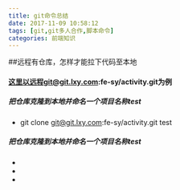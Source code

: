 ```yaml
---
title: git命令总结
date: 2017-11-09 10:58:12
tags: [git,git多人合作,脚本命令]
categories: 前端知识
---
```


##远程有仓库，怎样才能拉下代码至本地
#### 这里以远程git@git.lxy.com:fe-sy/activity.git为例
##### 把仓库克隆到本地并命名一个项目名称test
* git clone git@git.lxy.com:fe-sy/activity.git test
##### 把仓库克隆到本地并命名一个项目名称test
*
*
*